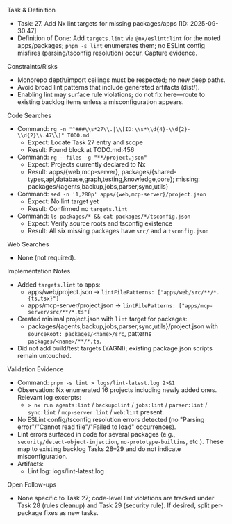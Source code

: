 Task & Definition
- Task: 27. Add Nx lint targets for missing packages/apps [ID: 2025-09-30.47]
- Definition of Done: Add `targets.lint` via `@nx/eslint:lint` for the noted apps/packages; `pnpm -s lint` enumerates them; no ESLint config misfires (parsing/tsconfig resolution) occur. Capture evidence.

Constraints/Risks
- Monorepo depth/import ceilings must be respected; no new deep paths.
- Avoid broad lint patterns that include generated artifacts (dist/).
- Enabling lint may surface rule violations; do not fix here—route to existing backlog items unless a misconfiguration appears.

Code Searches
- Command: `rg -n "^###\\s*27\\.|\\[ID:\\s*\\d{4}-\\d{2}-\\d{2}\\.47\\]" TODO.md`
  - Expect: Locate Task 27 entry and scope
  - Result: Found block at TODO.md:456
- Command: `rg --files -g "**/project.json"`
  - Expect: Projects currently declared to Nx
  - Result: apps/{web,mcp-server}, packages/{shared-types,api,database,graph,testing,knowledge,core}; missing: packages/{agents,backup,jobs,parser,sync,utils}
- Command: `sed -n '1,280p' apps/{web,mcp-server}/project.json`
  - Expect: No lint target yet
  - Result: Confirmed no `targets.lint`
- Command: `ls packages/* && cat packages/*/tsconfig.json`
  - Expect: Verify source roots and tsconfig existence
  - Result: All six missing packages have `src/` and a `tsconfig.json`

Web Searches
- None (not required).

Implementation Notes
- Added `targets.lint` to apps:
  - apps/web/project.json → `lintFilePatterns: ["apps/web/src/**/*.{ts,tsx}"]`
  - apps/mcp-server/project.json → `lintFilePatterns: ["apps/mcp-server/src/**/*.ts"]`
- Created minimal project.json with `lint` target for packages:
  - packages/{agents,backup,jobs,parser,sync,utils}/project.json with `sourceRoot: packages/<name>/src`, patterns `packages/<name>/**/*.ts`.
- Did not add build/test targets (YAGNI); existing package.json scripts remain untouched.

Validation Evidence
- Command: `pnpm -s lint > logs/lint-latest.log 2>&1`
- Observation: Nx enumerated 16 projects including newly added ones. Relevant log excerpts:
  - `> nx run agents:lint` / `backup:lint` / `jobs:lint` / `parser:lint` / `sync:lint` / `mcp-server:lint` / `web:lint` present.
- No ESLint config/tsconfig resolution errors detected (no "Parsing error"/"Cannot read file"/"Failed to load" occurrences).
- Lint errors surfaced in code for several packages (e.g., `security/detect-object-injection`, `no-prototype-builtins`, etc.). These map to existing backlog Tasks 28–29 and do not indicate misconfiguration.
- Artifacts:
  - Lint log: logs/lint-latest.log

Open Follow-ups
- None specific to Task 27; code-level lint violations are tracked under Task 28 (rules cleanup) and Task 29 (security rule). If desired, split per-package fixes as new tasks.
